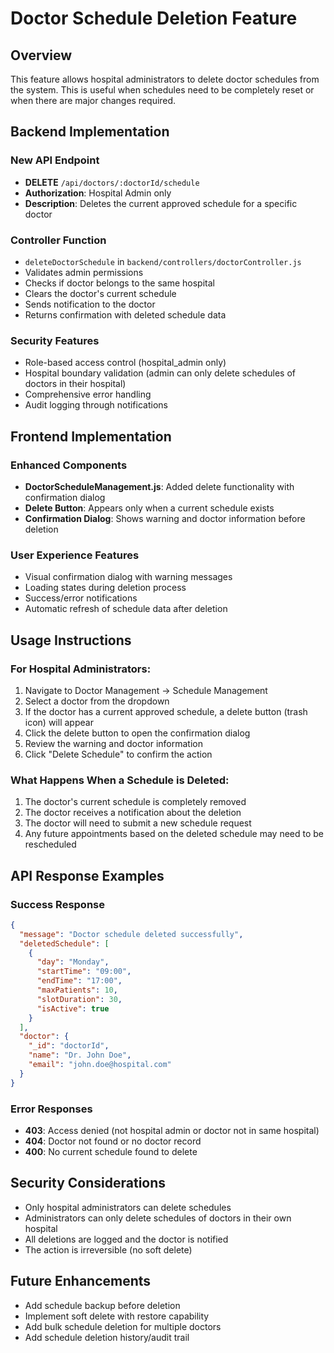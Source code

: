 # Doctor Schedule Deletion Feature

## Overview
This feature allows hospital administrators to delete doctor schedules from the system. This is useful when schedules need to be completely reset or when there are major changes required.

## Backend Implementation

### New API Endpoint
- **DELETE** `/api/doctors/:doctorId/schedule`
- **Authorization**: Hospital Admin only
- **Description**: Deletes the current approved schedule for a specific doctor

### Controller Function
- `deleteDoctorSchedule` in `backend/controllers/doctorController.js`
- Validates admin permissions
- Checks if doctor belongs to the same hospital
- Clears the doctor's current schedule
- Sends notification to the doctor
- Returns confirmation with deleted schedule data

### Security Features
- Role-based access control (hospital_admin only)
- Hospital boundary validation (admin can only delete schedules of doctors in their hospital)
- Comprehensive error handling
- Audit logging through notifications

## Frontend Implementation

### Enhanced Components
- **DoctorScheduleManagement.js**: Added delete functionality with confirmation dialog
- **Delete Button**: Appears only when a current schedule exists
- **Confirmation Dialog**: Shows warning and doctor information before deletion

### User Experience Features
- Visual confirmation dialog with warning messages
- Loading states during deletion process
- Success/error notifications
- Automatic refresh of schedule data after deletion

## Usage Instructions

### For Hospital Administrators:
1. Navigate to Doctor Management → Schedule Management
2. Select a doctor from the dropdown
3. If the doctor has a current approved schedule, a delete button (trash icon) will appear
4. Click the delete button to open the confirmation dialog
5. Review the warning and doctor information
6. Click "Delete Schedule" to confirm the action

### What Happens When a Schedule is Deleted:
1. The doctor's current schedule is completely removed
2. The doctor receives a notification about the deletion
3. The doctor will need to submit a new schedule request
4. Any future appointments based on the deleted schedule may need to be rescheduled

## API Response Examples

### Success Response
```json
{
  "message": "Doctor schedule deleted successfully",
  "deletedSchedule": [
    {
      "day": "Monday",
      "startTime": "09:00",
      "endTime": "17:00",
      "maxPatients": 10,
      "slotDuration": 30,
      "isActive": true
    }
  ],
  "doctor": {
    "_id": "doctorId",
    "name": "Dr. John Doe",
    "email": "john.doe@hospital.com"
  }
}
```

### Error Responses
- **403**: Access denied (not hospital admin or doctor not in same hospital)
- **404**: Doctor not found or no doctor record
- **400**: No current schedule found to delete

## Security Considerations
- Only hospital administrators can delete schedules
- Administrators can only delete schedules of doctors in their own hospital
- All deletions are logged and the doctor is notified
- The action is irreversible (no soft delete)

## Future Enhancements
- Add schedule backup before deletion
- Implement soft delete with restore capability
- Add bulk schedule deletion for multiple doctors
- Add schedule deletion history/audit trail